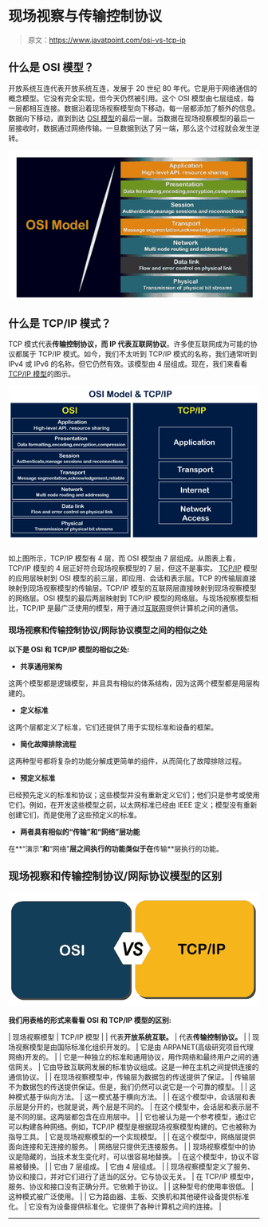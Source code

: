 # 现场视察与传输控制协议

> 原文：<https://www.javatpoint.com/osi-vs-tcp-ip>

## 什么是 OSI 模型？

开放系统互连代表开放系统互连，发展于 20 世纪 80 年代。它是用于网络通信的概念模型。它没有完全实现，但今天仍然被引用。这个 OSI 模型由七层组成，每一层都相互连接。数据沿着现场视察模型向下移动，每一层都添加了额外的信息。数据向下移动，直到到达 [OSI 模型](https://www.javatpoint.com/osi-model)的最后一层。当数据在现场视察模型的最后一层接收时，数据通过网络传输。一旦数据到达了另一端，那么这个过程就会发生逆转。

![OSI vs TCP/IP](img/32140911ac8fd797c50c1281461896c9.png)

## 什么是 TCP/IP 模式？

TCP 模式代表**传输控制协议，**而 IP 代表**互联网协议**。许多使互联网成为可能的协议都属于 TCP/IP 模式。如今，我们不太听到 TCP/IP 模式的名称，我们通常听到 IPv4 或 IPv6 的名称，但它仍然有效。该模型由 4 层组成。现在，我们来看看 [TCP/IP 模型](https://www.javatpoint.com/computer-network-tcp-ip-model)的图示。

![OSI vs TCP/IP](img/a1251227d9d0bb6eecca2c05dafa1ee2.png)

如上图所示，TCP/IP 模型有 4 层，而 OSI 模型由 7 层组成。从图表上看，TCP/IP 模型的 4 层正好符合现场视察模型的 7 层，但这不是事实。 [TCP/IP](https://www.javatpoint.com/tcp-ip-full-form) 模型的应用层映射到 OSI 模型的前三层，即应用、会话和表示层。TCP 的传输层直接映射到现场视察模型的传输层。TCP/IP 模型的互联网层直接映射到现场视察模型的网络层。OSI 模型的最后两层映射到 TCP/IP 模型的网络层。与现场视察模型相比，TCP/IP 是最广泛使用的模型，用于通过[互联网](https://www.javatpoint.com/internet)提供计算机之间的通信。

### 现场视察和传输控制协议/网际协议模型之间的相似之处

**以下是 OSI 和 TCP/IP 模型的相似之处:**

*   **共享通用架构**

这两个模型都是逻辑模型，并且具有相似的体系结构，因为这两个模型都是用层构建的。

*   **定义标准**

这两个层都定义了标准，它们还提供了用于实现标准和设备的框架。

*   **简化故障排除流程**

这两种型号都将复杂的功能分解成更简单的组件，从而简化了故障排除过程。

*   **预定义标准**

已经预先定义的标准和协议；这些模型并没有重新定义它们；他们只是参考或使用它们。例如，在开发这些模型之前，以太网标准已经由 IEEE 定义；模型没有重新创建它们，而是使用了这些预定义的标准。

*   **两者具有相似的“传输”和“网络”层功能**

在**“演示”**和**“网络”**层之间执行的功能类似于在**传输**层执行的功能。

## 现场视察和传输控制协议/网际协议模型的区别

![OSI vs TCP/IP](img/826751163327ebe7b0d71cd6e7bb4387.png)

**我们用表格的形式来看看 OSI 和 TCP/IP 模型的区别:**

| 现场视察模型 | TCP/IP 模型 |
| 代表**开放系统互联。** | 代表**传输控制协议。** |
| 现场视察模型是由国际标准化组织开发的。 | 它是由 ARPANET(高级研究项目代理网络)开发的。 |
| 它是一种独立的标准和通用协议，用作网络和最终用户之间的通信网关。 | 它由导致互联网发展的标准协议组成。这是一种在主机之间提供连接的通信协议。 |
| 在现场视察模型中，传输层为数据包的传送提供了保证。 | 传输层不为数据包的传送提供保证。但是，我们仍然可以说它是一个可靠的模型。 |
| 这种模式基于纵向方法。 | 这一模式基于横向方法。 |
| 在这个模型中，会话层和表示层是分开的，也就是说，两个层是不同的。 | 在这个模型中，会话层和表示层不是不同的层。这两层都包含在应用层中。 |
| 它也被认为是一个参考模型，通过它可以构建各种网络。例如，TCP/IP 模型是根据现场视察模型构建的。它也被称为指导工具。 | 它是现场视察模型的一个实现模型。 |
| 在这个模型中，网络层提供面向连接和无连接的服务。 | 网络层只提供无连接服务。 |
| 现场视察模型中的协议是隐藏的，当技术发生变化时，可以很容易地替换。 | 在这个模型中，协议不容易被替换。 |
| 它由 7 层组成。 | 它由 4 层组成。 |
| 现场视察模型定义了服务、协议和接口，并对它们进行了适当的区分。它与协议无关。 | 在 TCP/IP 模型中，服务、协议和接口没有正确分开。它依赖于协议。 |
| 这种型号的使用率很低。 | 这种模式被广泛使用。 |
| 它为路由器、主板、交换机和其他硬件设备提供标准化。 | 它没有为设备提供标准化。它提供了各种计算机之间的连接。 |

* * *